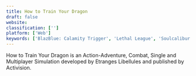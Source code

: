 ```yaml
---
title: How to Train Your Dragon
draft: false 
website: 
classification: ['']
platform: ['Web']
keywords: ['BlazBlue: Calamity Trigger', 'Lethal League', 'Soulcalibur II', 'Super Smash Bros.', 'Super Smash Bros. Brawl']
---
```

How to Train Your Dragon is an Action-Adventure, Combat, Single and Multiplayer Simulation developed by Etranges Libellules and published by Activision.